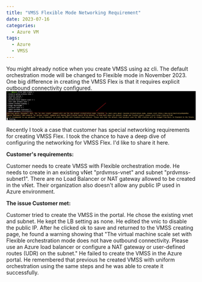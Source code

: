 ```yaml
---
title: "VMSS Flexible Mode Networking Requirement"
date: 2023-07-16
categories:
  - Azure VM
tags:
  - Azure
  - VMSS
---
```


You might already notice when you create VMSS using az cli. The default orchestration mode will be changed to Flexible mode in November 2023. One big difference in creating the VMSS Flex is that it requires explicit outbound connectivity configured. 
![pic1](/assets/images/post0716-1.png)

Recently I took a case that customer has special networking requirements for creating VMSS Flex. I took the chance to have a deep dive of configuring the networking for VMSS Flex. I'd like to share it here. 

**Customer's requirements:**

Customer needs to create VMSS with Flexible orchestration mode. He needs to create in an existing vNet "prdvmss-vnet" and subnet "prdvmss-subnet1". There are no Load Balancer or NAT gateway allowed to be created in the vNet. Their organization also doesn't allow any public IP used in Azure environment.

**The issue Customer met:**

Customer tried to create the VMSS in the portal. He chose the existing vnet and subnet. He kept the LB setting as none. 
He edited the vnic to disable the public IP.
After he clicked ok to save and returned to the VMSS creating page, he found a warning showing that "The virtual machine scale set with Flexible orchestration mode does not have outbound connectivity. Please use an Azure load balancer or configure a NAT gateway or user-defined routes (UDR) on the subnet."
He failed to create the VMSS in the Azure portal.
He remembered that previous he created VMSS with uniform orchestration using the same steps and he was able to create it successfully. 